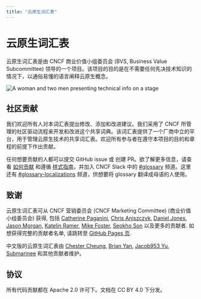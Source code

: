 ```yaml
---
title: "云原生词汇表"
---
```


# 云原生词汇表

云原生词汇表是由 CNCF 商业价值小组委员会 (BVS, Business Value Subcommittee) 领导的一个项目。该项目的目的是在不需要任何先决技术知识的情况下，以通俗易懂的语言阐释云原生概念。

<p><img class="mt-5" src="/images/homepage/stage.jpg" alt="A woman and two men presenting technical info on a stage"></p>

## 社区贡献

我们欢迎所有人对本词汇表提出修改、添加和改进建议。我们采用了 CNCF 所管理的社区驱动流程来开发和改进这个共享词典。该词汇表提供了一个厂商中立的平台，用于管理云原生技术的共享词汇表。欢迎所有参与者在遵守本项目的目的和章程的前提下作出贡献。

任何想要贡献的人都可以提交 GitHub issue 或 创建 PR。欲了解更多信息，请查看 [如何贡献](/zh-cn/contribute/) 和遵循 [样式指南](/zh-cn/style-guide/)，并加入 CNCF Slack 中的 [#glossary](https://cloud-native.slack.com/archives/C02TX20MQBB) 频道。这里还有 [#glossary-localizations](https://cloud-native.slack.com/archives/C02N2RGFXDF) 频道，供想要将 glossary 翻译成母语的人使用。

## 致谢

云原生词汇表可从 CNCF 营销委员会 (CNCF Marketing Committee) (商业价值小组委员会) 获得,
包括 [Catherine Paganini](https://www.linkedin.com/in/catherinepaganini/en/), [Chris Aniszczyk](https://www.linkedin.com/in/caniszczyk/),
[Daniel Jones](https://www.linkedin.com/in/danieljoneseb/?originalSubdomain=uk), [Jason Morgan](https://www.linkedin.com/in/jasonmorgan2/), [Katelin Ramer](https://www.linkedin.com/in/katelinramer/), [Mike Foster](https://www.linkedin.com/in/mfosterche/?originalSubdomain=ca), [Seokho Son](https://www.linkedin.com/in/seokho-son/) 以及更多的贡献者. 如想获得完整的贡献者名单, 请跳转至 [GitHub Pages 页](https://github.com/cncf/glossary/graphs/contributors).

中文版的云原生词汇表由 [Chester Cheung](https://github.com/hanyuancheung), 
[Brian Yan](https://github.com/Rocksnake), 
[Jacob953 Yu](https://github.com/Jacob953), 
[Submarinee](https://github.com/Submarinee) 和其他贡献者维护。

## 协议

所有代码贡献都在 Apache 2.0 许可下。文档在 CC BY 4.0 下分发。
